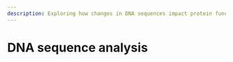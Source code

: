 ```yaml
---
description: Exploring how changes in DNA sequences impact protein function and disease
---
```


# DNA sequence analysis

